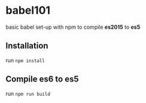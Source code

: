 # babel101
basic babel set-up with npm to compile **es2015** to **es5**

## Installation
run `npm install`

## Compile es6 to es5
run `npm run build`
